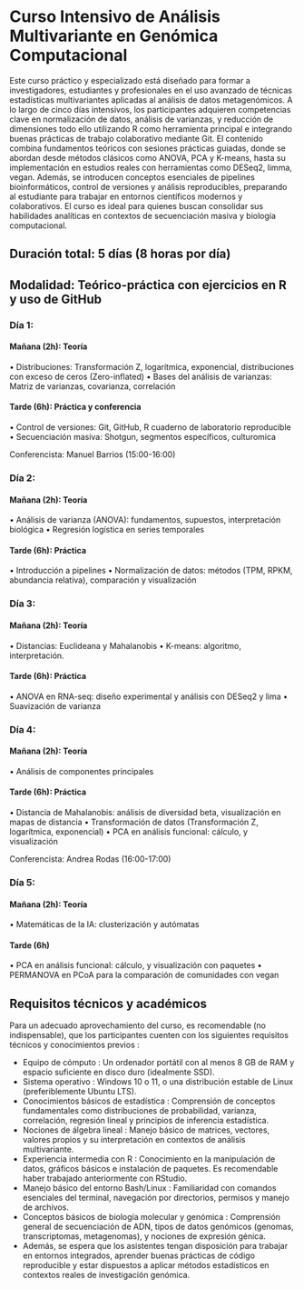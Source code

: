 # Curso Intensivo de Análisis Multivariante en Genómica Computacional

Este curso práctico y especializado está diseñado para formar a investigadores, estudiantes y profesionales en el uso avanzado de técnicas estadísticas multivariantes aplicadas al análisis de datos metagenómicos. 
A lo largo de cinco días intensivos, los participantes adquieren competencias clave en normalización de datos, análisis de varianzas, y reducción de dimensiones todo ello utilizando R como herramienta principal e integrando buenas prácticas de trabajo colaborativo mediante Git. 
El contenido combina fundamentos teóricos con sesiones prácticas guiadas, donde se abordan desde métodos clásicos como ANOVA, PCA y K-means, hasta su implementación en estudios reales con herramientas como DESeq2, limma, vegan. Además, se introducen conceptos esenciales de pipelines bioinformáticos, control de versiones y análisis reproducibles, preparando al estudiante para trabajar en entornos científicos modernos y colaborativos. 
El curso es ideal para quienes buscan consolidar sus habilidades analíticas en contextos de secuenciación masiva y biología computacional.


## Duración total: 5 días (8 horas por día)
## Modalidad: Teórico-práctica con ejercicios en R y uso de GitHub


### Día 1: 
#### Mañana (2h): Teoría
•	Distribuciones: Transformación Z, logarítmica, exponencial, distribuciones con exceso de ceros (Zero-inflated)
•	Bases del análisis de varianzas: Matriz de varianzas, covarianza, correlación

#### Tarde (6h): Práctica y conferencia
•	Control de versiones: Git, GitHub, R cuaderno de laboratorio reproducible
•	Secuenciación masiva: Shotgun, segmentos específicos, culturomica

Conferencista: Manuel Barrios (15:00-16:00)


### Día 2: 
#### Mañana (2h): Teoría
•	Análisis de varianza (ANOVA): fundamentos, supuestos, interpretación biológica
•	Regresión logística en series temporales

#### Tarde (6h): Práctica
•	Introducción a pipelines
•	Normalización de datos: métodos (TPM, RPKM, abundancia relativa), comparación y visualización

### Día 3: 
#### Mañana (2h): Teoría
•	Distancias: Euclideana y Mahalanobis
•	K-means: algoritmo, interpretación.

#### Tarde (6h): Práctica
•	ANOVA en RNA-seq: diseño experimental y análisis con DESeq2 y lima
•	Suavización de varianza


### Día 4: 
#### Mañana (2h): Teoría
•	Análisis de componentes principales

#### Tarde (6h): Práctica
•	Distancia de Mahalanobis: análisis de diversidad beta, visualización en mapas de distancia
•	Transformación de datos (Transformación Z, logarítmica, exponencial)
•	PCA en análisis funcional: cálculo, y visualización

Conferencista: Andrea Rodas (16:00-17:00)


### Día 5: 
#### Mañana (2h): Teoría
•	Matemáticas de la IA: clusterización y autómatas

#### Tarde (6h)
•	PCA en análisis funcional: cálculo, y visualización con paquetes
•	PERMANOVA en PCoA para la comparación de comunidades con vegan

## Requisitos técnicos y académicos
Para un adecuado aprovechamiento del curso, es recomendable (no indispensable), que los participantes cuenten con los siguientes requisitos técnicos y conocimientos previos :

* Equipo de cómputo : Un ordenador portátil con al menos 8 GB de RAM y espacio suficiente en disco duro (idealmente SSD).
* Sistema operativo : Windows 10 o 11, o una distribución estable de Linux (preferiblemente Ubuntu LTS).
* Conocimientos básicos de estadística : Comprensión de conceptos fundamentales como distribuciones de probabilidad, varianza, correlación, regresión lineal y principios de inferencia estadística.
* Nociones de álgebra lineal : Manejo básico de matrices, vectores, valores propios y su interpretación en contextos de análisis multivariante.
* Experiencia intermedia con R : Conocimiento en la manipulación de datos, gráficos básicos e instalación de paquetes. Es recomendable haber trabajado anteriormente con RStudio.
* Manejo básico del entorno Bash/Linux : Familiaridad con comandos esenciales del terminal, navegación por directorios, permisos y manejo de archivos.
* Conceptos básicos de biología molecular y genómica : Comprensión general de secuenciación de ADN, tipos de datos genómicos (genomas, transcriptomas, metagenomas), y nociones de expresión génica.
* Además, se espera que los asistentes tengan disposición para trabajar en entornos integrados, aprender buenas prácticas de código reproducible y estar dispuestos a aplicar métodos estadísticos en contextos reales de investigación genómica.
